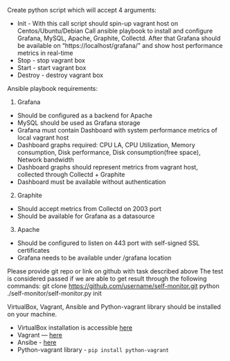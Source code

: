 Create python script which will accept 4 arguments:
- Init - With this call script should spin-up vagrant host on Centos/Ubuntu/Debian Call ansible playbook to install and configure Grafana, MySQL, Apache, Graphite, Collectd. After that Grafana should be available on “https://localhost/grafana/” and show host performance metrics in real-time
- Stop - stop vagrant box
- Start - start vagrant box
- Destroy - destroy vagrant box


Ansible playbook requirements:

1) Grafana
-    Should be configured as a backend for Apache
-    MySQL should be used as Grafana storage
-    Grafana must contain Dashboard with system performance metrics of local vagrant host
-    Dashboard graphs required: CPU LA, CPU Utilization, Memory consumption, Disk performance, Disk consumption(free space), Network bandwidth
-    Dashboard graphs should represent metrics from vagrant host, collected through Collectd + Graphite
-    Dashboard must be available without authentication


2) Graphite
-    Should accept metrics from Collectd on 2003 port
-    Should be available for Grafana as a datasource


3) Apache
-    Should be configured to listen on 443 port with self-signed SSL certificates
-    Grafana needs to be available under /grafana location


Please provide git repo or link on github with task described above
The test is considered passed if we are able to get result through the following commands:
git clone https://github.com/username/self-monitor.git
python ./self-monitor/self-monitor.py init

VirtualBox, Vagrant, Ansible and Python-vagrant library should be installed on your machine.
-    VirtualBox installation is accessible [here](https://www.virtualbox.org/wiki/Linux_Downloads)
-    Vagrant — [here](https://www.vagrantup.com/downloads.html)
-    Ansibe - [here](https://docs.ansible.com/ansible/latest/installation_guide/intro_installation.html)
-    Python-vagrant library - ```pip install python-vagrant```
